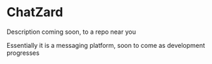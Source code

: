 # ChatZard
Description coming soon, to a repo near you

Essentially it is a messaging platform, soon to come as development progresses
